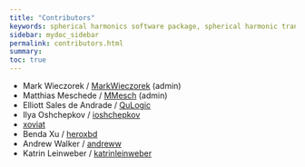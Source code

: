 ```yaml
---
title: "Contributors"
keywords: spherical harmonics software package, spherical harmonic transform, legendre functions, multitaper spectral analysis, fortran, Python, gravity, magnetic field
sidebar: mydoc_sidebar
permalink: contributors.html
summary:
toc: true
---
```


* Mark Wieczorek / [MarkWieczorek](https://github.com/MarkWieczorek) (admin)
* Matthias Meschede / [MMesch](https://github.com/MMesch) (admin)
* Elliott Sales de Andrade / [QuLogic](https://github.com/QuLogic)
* Ilya Oshchepkov / [ioshchepkov](https://github.com/ioshchepkov)
* [xoviat](https://github.com/xoviat)
* Benda Xu / [heroxbd](https://github.com/heroxbd)
* Andrew Walker / [andreww](https://github.com/andreww)
* Katrin Leinweber / [katrinleinweber](https://github.com/katrinleinweber)